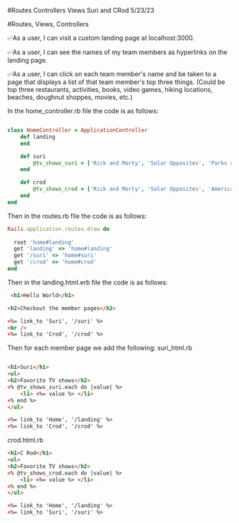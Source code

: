 #Routes Controllers Views Suri and CRod 5/23/23

#Routes, Views, Controllers

✅As a user, I can visit a custom landing page at localhost:3000.

✅As a user, I can see the names of my team members as hyperlinks on the landing page.

✅As a user, I can click on each team member's name and be taken to a page that displays a list of that team member's top three things. (Could be top three restaurants, activities, books, video games, hiking locations, beaches, doughnut shoppes, movies, etc.)

In the home_controller.rb file the code is as follows:

```ruby

class HomeController < ApplicationController
    def landing
    end

    def suri
        @tv_shows_suri = ['Rick and Morty', 'Solar Opposites', 'Parks and Recreation']
    end

    def crod
        @tv_shows_crod = ['Rick and Morty', 'Solar Opposites', 'American Dad']
    end
end
```

Then in the routes.rb file the code is as follows:
```ruby
Rails.application.routes.draw do
 
  root 'home#landing'
  get 'landing' => 'home#landing'
  get '/suri' => 'home#suri'
  get '/crod' => 'home#crod'
end

```

Then in the landing.html.erb file the code is as follows:
```html
 <h1>Hello World</h1>

<h2>Checkout the member pages</h2>

<%= link_to 'Suri', '/suri' %>
<br />
<%= link_to 'Crod', '/crod' %>

```

Then for each member page we add the following:
suri_html.rb
```html

<h1>Suri</h1>
<ul>
<h2>Favorite TV shows</h2>
<% @tv_shows_suri.each do |value| %>
    <li> <%= value %> </li>
<% end %>
</ul>

<%= link_to 'Home', '/landing' %>
<%= link_to 'Crod', '/crod' %>

```

crod.html.rb
```html
<h1>C Rod</h1>
<ul>
<h2>Favorite TV shows</h2>
<% @tv_shows_crod.each do |value| %>
    <li> <%= value %> </li>
<% end %>
</ul>

<%= link_to 'Home', '/landing' %>
<%= link_to 'Suri', '/suri' %>
```